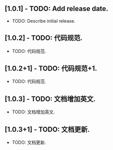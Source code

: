 ## [1.0.1] - TODO: Add release date.

* TODO: Describe initial release.

## [1.0.2] - TODO: 代码规范.

* TODO: 代码规范.

## [1.0.2+1] - TODO: 代码规范+1.

* TODO: 代码规范.

## [1.0.3] - TODO: 文档增加英文.

* TODO: 文档增加英文.

## [1.0.3+1] - TODO: 文档更新.

* TODO: 文档更新.